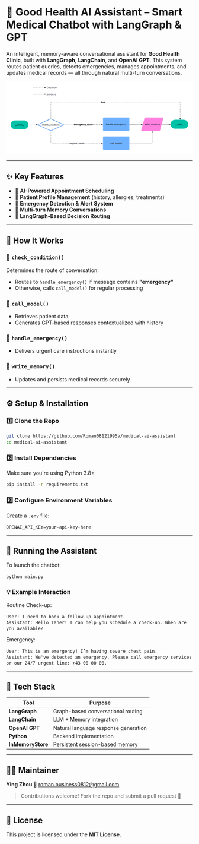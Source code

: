 # 🏥 Good Health AI Assistant – Smart Medical Chatbot with LangGraph & GPT

An intelligent, memory-aware conversational assistant for **Good Health Clinic**, built with **LangGraph**, **LangChain**, and **OpenAI GPT**. This system routes patient queries, detects emergencies, manages appointments, and updates medical records — all through natural multi-turn conversations.

<img src="image/my_graph.png" alt="Flow Diagram" width="600"/>

---

## ✨ Key Features

* 🤖 **AI-Powered Appointment Scheduling**
* 👤 **Patient Profile Management** (history, allergies, treatments)
* 🚨 **Emergency Detection & Alert System**
* 💬 **Multi-turn Memory Conversations**
* 🧠 **LangGraph-Based Decision Routing**

---

## 🧩 How It Works

### 🔹 `check_condition()`

Determines the route of conversation:

* Routes to `handle_emergency()` if message contains **"emergency"**
* Otherwise, calls `call_model()` for regular processing

### 🔹 `call_model()`

* Retrieves patient data
* Generates GPT-based responses contextualized with history

### 🔹 `handle_emergency()`

* Delivers urgent care instructions instantly

### 🔹 `write_memory()`

* Updates and persists medical records securely

---

## ⚙️ Setup & Installation

### 1️⃣ Clone the Repo

```bash
git clone https://github.com/Roman08121995v/medical-ai-assistant
cd medical-ai-assistant
```

### 2️⃣ Install Dependencies

Make sure you're using Python 3.8+

```bash
pip install -r requirements.txt
```

### 3️⃣ Configure Environment Variables

Create a `.env` file:

```env
OPENAI_API_KEY=your-api-key-here
```

---

## 🚀 Running the Assistant

To launch the chatbot:

```bash
python main.py
```

### 💡 Example Interaction

Routine Check-up:

```
User: I need to book a follow-up appointment.
Assistant: Hello Taher! I can help you schedule a check-up. When are you available?
```

Emergency:

```
User: This is an emergency! I’m having severe chest pain.
Assistant: We've detected an emergency. Please call emergency services or our 24/7 urgent line: +43 00 00 00.
```

---

## 🧠 Tech Stack

| Tool              | Purpose                              |
| ----------------- | ------------------------------------ |
| **LangGraph**     | Graph-based conversational routing   |
| **LangChain**     | LLM + Memory integration             |
| **OpenAI GPT**    | Natural language response generation |
| **Python**        | Backend implementation               |
| **InMemoryStore** | Persistent session-based memory      |

---

## 👨‍💻 Maintainer

**Ying Zhou**
📧 [roman.business0812@gmail.com](mailto:roman.business0812@gmail.com)

> Contributions welcome! Fork the repo and submit a pull request 🚀

---

## 📝 License

This project is licensed under the **MIT License**.

